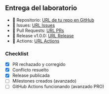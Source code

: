 ## Entrega del laboratorio

- 🔗 Repositorio: [URL de tu repo en GitHub](https://github.com/pabloolmo02/lab_grupo1)
- 🔗 Issues: [URL Issues](https://github.com/pabloolmo02/lab_grupo1/issues)
- 🔗 Pull Requests: [URL PRs](https://github.com/pabloolmo02/lab_grupo1/pulls)
- 🔗 Release v1.0.0: [URL Release](https://github.com/pabloolmo02/lab_grupo1/releases/tag/v1.0.0)
- 🔗 Actions: [URL Actions](https://github.com/pabloolmo02/lab_grupo1/actions)

### Checklist
- [x] PR rechazado y corregido
- [x] Conflicto resuelto
- [x] Release publicada
- [ ] Milestones creados (avanzado)
- [ ] GitHub Actions funcionando (avanzado PRO)
